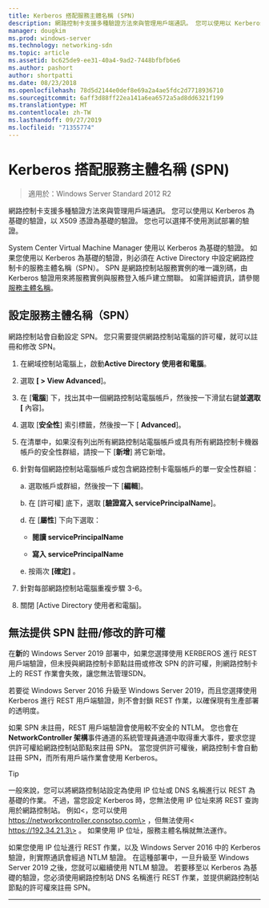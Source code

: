 ```yaml
---
title: Kerberos 搭配服務主體名稱 (SPN)
description: 網路控制卡支援多種驗證方法來與管理用戶端通訊。 您可以使用以 Kerberos 為基礎的驗證，以 X509 憑證為基礎的驗證。 您也可以選擇不使用測試部署的驗證。
manager: dougkim
ms.prod: windows-server
ms.technology: networking-sdn
ms.topic: article
ms.assetid: bc625de9-ee31-40a4-9ad2-7448bfbfb6e6
ms.author: pashort
author: shortpatti
ms.date: 08/23/2018
ms.openlocfilehash: 78d5d2144e0def8e69a2a4ae5fdc2d7718936710
ms.sourcegitcommit: 6aff3d88ff22ea141a6ea6572a5ad8dd6321f199
ms.translationtype: MT
ms.contentlocale: zh-TW
ms.lasthandoff: 09/27/2019
ms.locfileid: "71355774"
---
```

# <a name="kerberos-with-service-principal-name-spn"></a>Kerberos 搭配服務主體名稱 (SPN)

>適用於：Windows Server Standard 2012 R2

網路控制卡支援多種驗證方法來與管理用戶端通訊。 您可以使用以 Kerberos 為基礎的驗證，以 X509 憑證為基礎的驗證。 您也可以選擇不使用測試部署的驗證。

System Center Virtual Machine Manager 使用以 Kerberos 為基礎的驗證。 如果您使用以 Kerberos 為基礎的驗證，則必須在 Active Directory 中設定網路控制卡的服務主體名稱（SPN）。 SPN 是網路控制站服務實例的唯一識別碼，由 Kerberos 驗證用來將服務實例與服務登入帳戶建立關聯。 如需詳細資訊，請參閱[服務主體名稱](https://docs.microsoft.com/windows/desktop/ad/service-principal-names)。

## <a name="configure-service-principal-names-spn"></a>設定服務主體名稱（SPN）

網路控制站會自動設定 SPN。 您只需要提供網路控制站電腦的許可權，就可以註冊和修改 SPN。

1.  在網域控制站電腦上，啟動**Active Directory 使用者和電腦**。

2.  選取 **[ \> View Advanced**]。

3.  在 [**電腦**] 下，找出其中一個網路控制站電腦帳戶，然後按一下滑鼠右鍵**並選取 [** 內容]。

4.  選取 [**安全性**] 索引標籤，然後按一下 [ **Advanced**]。

5.  在清單中，如果沒有列出所有網路控制站電腦帳戶或具有所有網路控制卡機器帳戶的安全性群組，請按一下 [**新增**] 將它新增。

6.  針對每個網路控制站電腦帳戶或包含網路控制卡電腦帳戶的單一安全性群組：

    a.  選取帳戶或群組，然後按一下 [**編輯**]。

    b.  在 [許可權] 底下，選取 [**驗證寫入 servicePrincipalName**]。

    d.  在 [**屬性**] 下向下選取：

       -  **閱讀 servicePrincipalName**

       -  **寫入 servicePrincipalName**

    e.  按兩次 **[確定]** 。

7.  針對每部網路控制站電腦重複步驟 3-6。

8.  關閉 [Active Directory 使用者和電腦]。

## <a name="failure-to-provide-permissions-for-spn-registrationmodification"></a>無法提供 SPN 註冊/修改的許可權

在**新**的 Windows Server 2019 部署中，如果您選擇使用 KERBEROS 進行 REST 用戶端驗證，但未授與網路控制卡節點註冊或修改 SPN 的許可權，則網路控制卡上的 REST 作業會失敗，讓您無法管理SDN。

若要從 Windows Server 2016 升級至 Windows Server 2019，而且您選擇使用 Kerberos 進行 REST 用戶端驗證，則不會封鎖 REST 作業，以確保現有生產部署的透明度。 

如果 SPN 未註冊，REST 用戶端驗證會使用較不安全的 NTLM。 您也會在**NetworkController 架構**事件通道的系統管理員通道中取得重大事件，要求您提供許可權給網路控制站節點來註冊 SPN。 當您提供許可權後，網路控制卡會自動註冊 SPN，而所有用戶端作業會使用 Kerberos。


>[!TIP]
>一般來說，您可以將網路控制站設定為使用 IP 位址或 DNS 名稱進行以 REST 為基礎的作業。 不過，當您設定 Kerberos 時，您無法使用 IP 位址來將 REST 查詢用於網路控制站。 例如\<，您可以使用 https://networkcontroller.consotso.com\> ，但無法使用\< https://192.34.21.3\> 。 如果使用 IP 位址，服務主體名稱就無法運作。
>
>如果您使用 IP 位址進行 REST 作業，以及 Windows Server 2016 中的 Kerberos 驗證，則實際通訊會經過 NTLM 驗證。 在這種部署中，一旦升級至 Windows Server 2019 之後，您就可以繼續使用 NTLM 驗證。 若要移至以 Kerberos 為基礎的驗證，您必須使用網路控制站 DNS 名稱進行 REST 作業，並提供網路控制站節點的許可權來註冊 SPN。

---